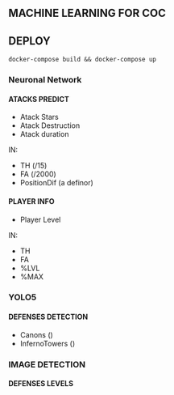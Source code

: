 ## MACHINE LEARNING FOR COC 
## DEPLOY
```shell
docker-compose build && docker-compose up
```

### Neuronal Network
#### ATACKS PREDICT
  * Atack Stars
  * Atack Destruction
  * Atack duration

IN: 
  * TH (/15)
  * FA (/2000)
  * PositionDif (a definor)

#### PLAYER INFO
  * Player Level

IN:
  * TH
  * FA
  * %LVL
  * %MAX

### YOLO5
#### DEFENSES DETECTION

  * Canons ()
  * InfernoTowers ()
### IMAGE DETECTION
#### DEFENSES LEVELS







